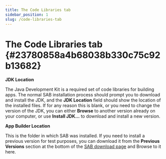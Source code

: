```yaml
---
title: The Code Libraries tab
sidebar_position: 1
slug: /code-libraries-tab
---
```


# The Code Libraries tab {#23780858a4b68038b330c75c92b13682}

**JDK Location**

The Java Development Kit is a required set of code libraries for building apps. The normal SAB installation process should prompt you to download and install the JDK, and the **JDK Location** field should show the location of the installed files. If for any reason this is blank, or you need to change the version of the JDK, you can either **Browse** to another version already on your computer, or use **Install JDK…** to download and install a new version.

**App Builder Location**

This is the folder in which SAB was installed. If you need to install a previous version for test purposes, you can download it from the **Previous Versions** section at the bottom of the [SAB download page](https://software.sil.org/scriptureappbuilder/download/) and Browse to it here.

